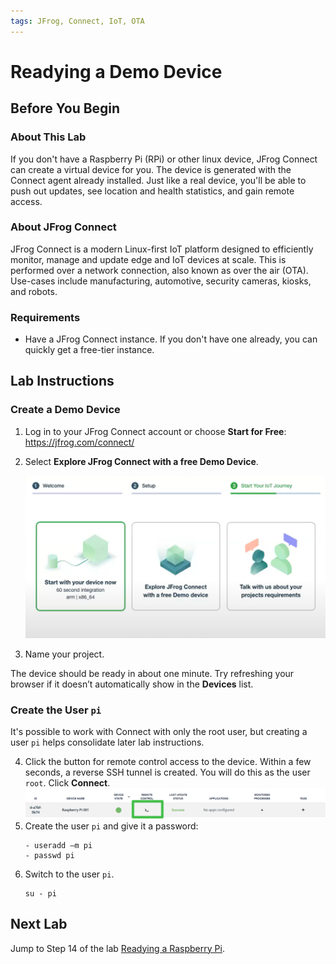 ```yaml
---
tags: JFrog, Connect, IoT, OTA
---
```

# Readying a Demo Device #

## Before You Begin ##

### About This Lab ###
If you don't have a Raspberry Pi (RPi) or other linux device, JFrog Connect can create a virtual device for you. The device is generated with the Connect agent already installed. Just like a real device, you'll be able to push out updates, see location and health statistics, and gain remote access.

### About JFrog Connect ###
JFrog Connect is a modern Linux-first IoT platform designed to efficiently monitor, manage and update edge and IoT devices at scale. This is performed over a network connection, also known as over the air (OTA).
Use-cases include manufacturing, automotive, security cameras, kiosks, and robots.

### Requirements ###
- Have a JFrog Connect instance. If you don't have one already, you can quickly get a free-tier instance.

## Lab Instructions ##

### Create a Demo Device ###
1. Log in to your JFrog Connect account or choose **Start for Free**: https://jfrog.com/connect/
2. Select **Explore JFrog Connect with a free Demo Device**.

    ![](img/DemoDevice.png)
    
3. Name your project.

The device should be ready in about one minute. Try refreshing your browser if it doesn’t automatically show in the **Devices** list.

### Create the User `pi` ###
It's possible to work with Connect with only the root user, but creating a user `pi` helps consolidate later lab instructions.

4. Click the button for remote control access to the device. Within a few seconds, a reverse SSH tunnel is created. You will do this as the user `root`. Click **Connect**.
    ![](img/RemoteControl1.png)
5. Create the user `pi` and give it a password:
    ````
    - useradd –m pi
	- passwd pi
    ````
6. Switch to the user `pi`.
    ````
    su - pi
    ````

## Next Lab ##
Jump to Step 14 of the lab [Readying a Raspberry Pi](/Ready-RPi.md).
